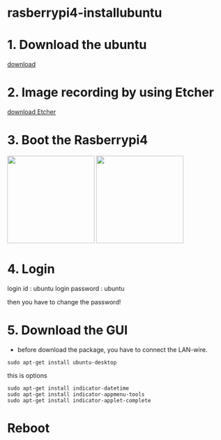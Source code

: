 # rasberrypi4-installubuntu

# 1. Download the ubuntu 

[download](https://ubuntu.com/download/raspberry-pi)

# 2. Image recording by using Etcher

[download Etcher](https://www.balena.io/etcher/)

# 3. Boot the Rasberrypi4

<img src="https://user-images.githubusercontent.com/42258047/113029987-1367f980-91c8-11eb-85d5-670f98a42a57.png" width="200"> <img src="https://user-images.githubusercontent.com/42258047/113029992-1531bd00-91c8-11eb-8d52-c2713ee8ca59.png" width="200">

# 4. Login 

login id : ubuntu
login password : ubuntu

then you have to change the password!

# 5. Download the GUI 

* before download the package, you have to connect the LAN-wire.

```
sudo apt-get install ubuntu-desktop
```

this is options
```
sudo apt-get install indicator-datetime
sudo apt-get install indicator-appmenu-tools
sudo apt-get install indicator-applet-complete
```

# Reboot
